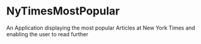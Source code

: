 # NyTimesMostPopular
An Application displaying the most popular Articles at New York Times and enabling the user to read further
